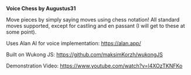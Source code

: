 **Voice Chess by Augustus31**



Move pieces by simply saying moves using chess notation! All standard moves supported, except for castling and en passant (I will get to these at some point).



Uses Alan AI for voice implementation: https://alan.app/

Built on Wukong JS: https://github.com/maksimKorzh/wukongJS

Demonstration Video: https://www.youtube.com/watch?v=l4XOzTKNFKo




